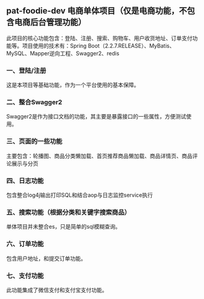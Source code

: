## pat-foodie-dev 电商单体项目（仅是电商功能，不包含电商后台管理功能）

此项目的核心功能包含：登陆、注册、搜索、购物车、用户收货地址、订单支付功能等。项目使用的技术有：Spring Boot（2.2.7.RELEASE）、MyBatis、MySQL、Mapper逆向工程、Swagger2、redis

### 一、登陆/注册
这是本项目等基础功能，作为一个平台使用的基本保障。

### 二、整合Swagger2
Swagger2是作为接口文档的功能，其主要是暴露接口的一些属性，方便测试使用。

### 三、页面的一些功能
主要包含：轮播图、商品分类懒加载、首页推荐商品懒加载、商品详情页、商品评论展示与分页

### 四、日志功能
包含整合log4j输出打印SQL和结合aop与日志监控service执行

### 五、搜索功能（根据分类和关键字搜索商品）
单体项目并未整合es，只是简单的sql模糊查询。

### 六、订单功能
包含用户地址，和提交订单功能。

### 七、支付功能
此功能集成了微信支付和支付宝支付功能。


